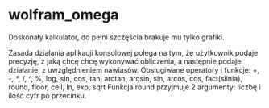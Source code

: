 # wolfram_omega
Doskonały kalkulator, do pełni szczęścia brakuje mu tylko grafiki.

Zasada działania aplikacji konsolowej polega na tym, że użytkownik podaje precyzję,
z jaką chcę chcę wykonywać obliczenia, a następnie podaje działanie, z uwzględnieniem nawiasów.
Obsługiwane operatory i funkcje:
+, -, *, /, ^, %, log, sin, cos, tan, arctan, arcsin, sin, arcos, cos, fact(silnia), round, floor, ceil, ln, exp, sqrt
Funkcja round przyjmuje 2 argumenty: liczbę i ilość cyfr po przecinku.
